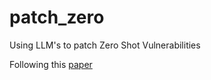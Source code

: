 # patch_zero
Using LLM's to patch Zero Shot Vulnerabilities 

Following this [paper](https://arxiv.org/pdf/2112.02125)